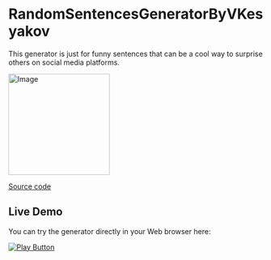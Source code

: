 # RandomSentencesGeneratorByVKesyakov
This generator is just for funny sentences that can be a cool way to surprise others on social media platforms.

<img alt="Image" width="200px" src="https://encrypted-tbn0.gstatic.com/images?q=tbn:ANd9GcSw8DhNT7H0jsW8OkCvhocyzMLUN7_XN4-Clw&usqp=CAU"/>

[Source code](RandomSentences.java)


## Live Demo

You can try the generator directly in your Web browser here:

[<img alt="Play Button" src="https://png.pngtree.com/png-clipart/20210414/ourmid/pngtree-game-start-button-sci-fi-png-image_3169625.jpg" />](https://replit.com/@vkesyakov/RandomSentencesGenerator)
